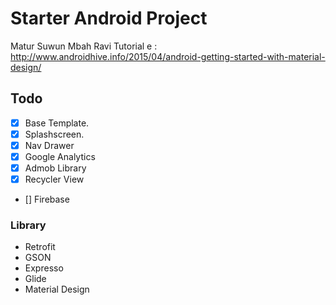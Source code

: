 # Starter Android Project

Matur Suwun Mbah Ravi Tutorial e :
http://www.androidhive.info/2015/04/android-getting-started-with-material-design/

## Todo 
- [x] Base Template.
- [x] Splashscreen.  
- [x] Nav Drawer
- [x] Google Analytics
- [x] Admob Library
- [x] Recycler View
- [] Firebase 

### Library
 - Retrofit
 - GSON
 - Expresso
 - Glide
 - Material Design

 
